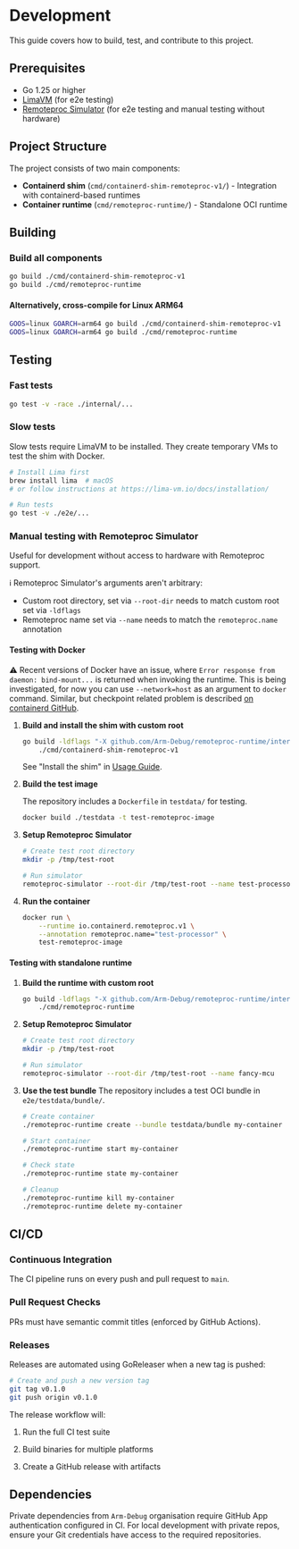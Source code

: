 # Development

This guide covers how to build, test, and contribute to this project.

## Prerequisites

- Go 1.25 or higher
- [LimaVM](https://lima-vm.io) (for e2e testing)
- [Remoteproc Simulator](https://github.com/Arm-Debug/remoteproc-simulator) (for e2e testing and manual testing without hardware)

## Project Structure

The project consists of two main components:

- **Containerd shim** (`cmd/containerd-shim-remoteproc-v1/`) - Integration with containerd-based runtimes
- **Container runtime** (`cmd/remoteproc-runtime/`) - Standalone OCI runtime

## Building

### Build all components

```bash
go build ./cmd/containerd-shim-remoteproc-v1
go build ./cmd/remoteproc-runtime
```

#### Alternatively, cross-compile for Linux ARM64

```bash
GOOS=linux GOARCH=arm64 go build ./cmd/containerd-shim-remoteproc-v1
GOOS=linux GOARCH=arm64 go build ./cmd/remoteproc-runtime
```

## Testing

### Fast tests

```bash
go test -v -race ./internal/...
```

### Slow tests

Slow tests require LimaVM to be installed. They create temporary VMs to test the shim with Docker.

```bash
# Install Lima first
brew install lima  # macOS
# or follow instructions at https://lima-vm.io/docs/installation/

# Run tests
go test -v ./e2e/...
```

### Manual testing with Remoteproc Simulator

Useful for development without access to hardware with Remoteproc support.

ℹ️ Remoteproc Simulator's arguments aren't arbitrary:

  - Custom root directory, set via `--root-dir` needs to match custom root set via `-ldflags`
  - Remoteproc name set via `--name` needs to match the `remoteproc.name` annotation


#### Testing with Docker

⚠️ Recent versions of Docker have an issue, where `Error response from daemon: bind-mount...` is returned when invoking the runtime. This is being investigated, for now you can use `--network=host` as an argument to `docker` command. Similar, but checkpoint related problem is described [on containerd GitHub](https://github.com/containerd/containerd/issues/12141).

1. **Build and install the shim with custom root**
    ```bash
    go build -ldflags "-X github.com/Arm-Debug/remoteproc-runtime/internal/rootpath.prefix=/tmp/test-root" \
        ./cmd/containerd-shim-remoteproc-v1
    ```
    See "Install the shim" in [Usage Guide](USAGE.md).

1. **Build the test image** 

    The repository includes a `Dockerfile` in `testdata/` for testing.

    ```bash
    docker build ./testdata -t test-remoteproc-image
    ```

1. **Setup Remoteproc Simulator**
    ```bash
    # Create test root directory
    mkdir -p /tmp/test-root

    # Run simulator
    remoteproc-simulator --root-dir /tmp/test-root --name test-processor
    ```

1. **Run the container**
    ```bash
    docker run \
        --runtime io.containerd.remoteproc.v1 \
        --annotation remoteproc.name="test-processor" \
        test-remoteproc-image
    ```

#### Testing with standalone runtime

1. **Build the runtime with custom root**
    ```bash
    go build -ldflags "-X github.com/Arm-Debug/remoteproc-runtime/internal/rootpath.prefix=/tmp/test-root" \
        ./cmd/remoteproc-runtime
    ```

1. **Setup Remoteproc Simulator**
    ```bash
    # Create test root directory
    mkdir -p /tmp/test-root

    # Run simulator
    remoteproc-simulator --root-dir /tmp/test-root --name fancy-mcu
    ```

2. **Use the test bundle**
    The repository includes a test OCI bundle in `e2e/testdata/bundle/`.

    ```bash
    # Create container
    ./remoteproc-runtime create --bundle testdata/bundle my-container

    # Start container
    ./remoteproc-runtime start my-container

    # Check state
    ./remoteproc-runtime state my-container

    # Cleanup
    ./remoteproc-runtime kill my-container
    ./remoteproc-runtime delete my-container
    ```

## CI/CD

### Continuous Integration

The CI pipeline runs on every push and pull request to `main`.

### Pull Request Checks

PRs must have semantic commit titles (enforced by GitHub Actions).

### Releases

Releases are automated using GoReleaser when a new tag is pushed:

```bash
# Create and push a new version tag
git tag v0.1.0
git push origin v0.1.0
```

The release workflow will:

1. Run the full CI test suite

1. Build binaries for multiple platforms

1. Create a GitHub release with artifacts

## Dependencies

Private dependencies from `Arm-Debug` organisation require GitHub App authentication configured in CI. For local development with private repos, ensure your Git credentials have access to the required repositories.
